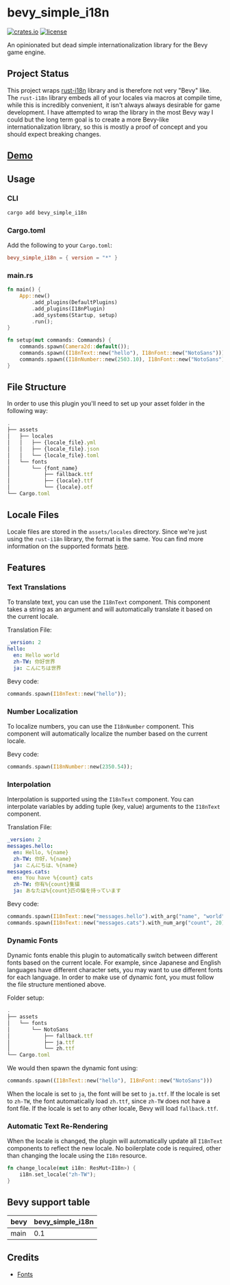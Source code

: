 # bevy_simple_i18n

[![crates.io](https://img.shields.io/crates/v/bevy_simple_i18n)](https://crates.io/crates/bevy_simple_i18n)
[![license](https://img.shields.io/crates/l/bevy_simple_i18n)](https://github.com/TurtIeSocks/bevy_simple_i18n#license)

An opinionated but dead simple internationalization library for the Bevy game engine.

## Project Status

This project wraps [rust-i18n](https://github.com/longbridgeapp/rust-i18n) library and is therefore not very "Bevy" like. The `rust-i18n` library embeds all of your locales via macros at compile time, while this is incredibly convenient, it isn't always always desirable for game development. I have attempted to wrap the library in the most Bevy way I could but the long term goal is to create a more Bevy-like internationalization library, so this is mostly a proof of concept and you should expect breaking changes.

## [Demo](https://turtiesocks.github.io/bevy_simple_i18n/)

## Usage

### CLI

```sh
cargo add bevy_simple_i18n
```

### Cargo.toml

Add the following to your `Cargo.toml`:

```toml
bevy_simple_i18n = { version = "*" }
```

### main.rs

```rust
fn main() {
    App::new()
        .add_plugins(DefaultPlugins)
        .add_plugins(I18nPlugin)
        .add_systems(Startup, setup)
        .run();
}

fn setup(mut commands: Commands) {
    commands.spawn(Camera2d::default());
    commands.spawn((I18nText::new("hello"), I18nFont::new("NotoSans")));
    commands.spawn((I18nNumber::new(2503.10), I18nFont::new("NotoSans")));
}
```

## File Structure

In order to use this plugin you'll need to set up your asset folder in the following way:

```ts
.
├── assets
│   ├── locales
│   │   ├── {locale_file}.yml
│   │   ├── {locale_file}.json
│   │   └── {locale_file}.toml
│   └── fonts
│       └── {font_name}
│           ├── fallback.ttf
│           ├── {locale}.ttf
│           └── {locale}.otf
└── Cargo.toml
```

## Locale Files

Locale files are stored in the `assets/locales` directory. Since we're just using the `rust-i18n` library, the format is the same. You can find more information on the supported formats [here](https://github.com/longbridgeapp/rust-i18n?tab=readme-ov-file#locale-file).

## Features

### Text Translations

To translate text, you can use the `I18nText` component. This component takes a string as an argument and will automatically translate it based on the current locale.

Translation File:

```yml
_version: 2
hello:
  en: Hello world
  zh-TW: 你好世界
  ja: こんにちは世界
```

Bevy code:

```rust
commands.spawn(I18nText::new("hello"));
```

### Number Localization

To localize numbers, you can use the `I18nNumber` component. This component will automatically localize the number based on the current locale.

Bevy code:

```rust
commands.spawn(I18nNumber::new(2350.54));
```

### Interpolation

Interpolation is supported using the `I18nText` component. You can interpolate variables by adding tuple (key, value) arguments to the `I18nText` component.

Translation File:

```yml
_version: 2
messages.hello:
  en: Hello, %{name}
  zh-TW: 你好，%{name}
  ja: こんにちは、%{name}
messages.cats:
  en: You have %{count} cats
  zh-TW: 你有%{count}隻貓
  ja: あなたは%{count}匹の猫を持っています
```

Bevy code:

```rust
commands.spawn(I18nText::new("messages.hello").with_arg("name", "world"));
commands.spawn(I18nText::new("messages.cats").with_num_arg("count", 20));
```

### Dynamic Fonts

Dynamic fonts enable this plugin to automatically switch between different fonts based on the current locale. For example, since Japanese and English languages have different character sets, you may want to use different fonts for each language. In order to make use of dynamic font, you must follow the file structure mentioned above.

Folder setup:

```ts
.
├── assets
│   └── fonts
│       └── NotoSans
│           ├── fallback.ttf
│           ├── ja.ttf
│           └── zh.ttf
└── Cargo.toml
```

We would then spawn the dynamic font using:

```rust
commands.spawn((I18nText::new("hello"), I18nFont::new("NotoSans")))
```

When the locale is set to `ja`, the font will be set to `ja.ttf`. If the locale is set to `zh-TW`, the font automatically load `zh.ttf`, since `zh-TW` does not have a font file. If the locale is set to any other locale, Bevy will load `fallback.ttf`.

### Automatic Text Re-Rendering

When the locale is changed, the plugin will automatically update all `I18nText` components to reflect the new locale. No boilerplate code is required, other than changing the locale using the `I18n` resource.

```rust
fn change_locale(mut i18n: ResMut<I18n>) {
    i18n.set_locale("zh-TW");
}
```

## Bevy support table

| bevy | bevy_simple_i18n |
| ---- | ---------------- |
| main | 0.1              |

## Credits

- [Fonts](https://fonts.google.com/noto/fonts)
